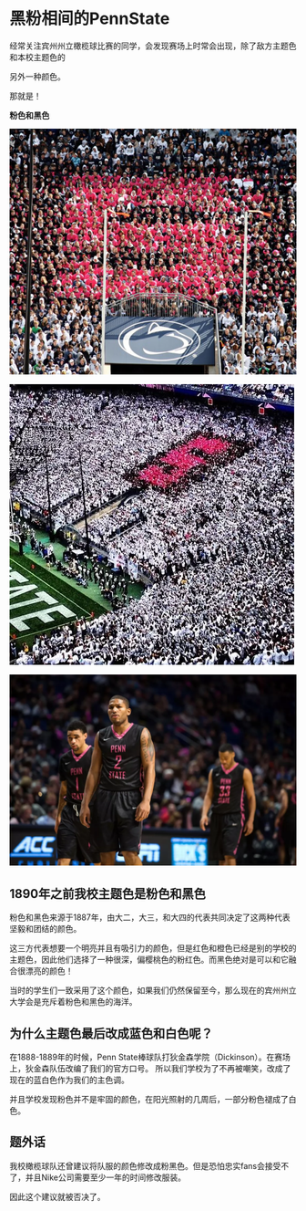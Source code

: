 # 黑粉相间的PennState

经常关注宾州州立橄榄球比赛的同学，会发现赛场上时常会出现，除了敌方主题色和本校主题色的

另外一种颜色。

那就是！

**粉色和黑色**

![](../.gitbook/assets/image%20%2862%29.png)

![](../.gitbook/assets/image%20%28204%29.png)

![](../.gitbook/assets/image%20%28120%29.png)

## **1890年之前我校主题色是粉色和黑色**

粉色和黑色来源于1887年，由大二，大三，和大四的代表共同决定了这两种代表坚毅和团结的颜色。

这三方代表想要一个明亮并且有吸引力的颜色，但是红色和橙色已经是别的学校的主题色，因此他们选择了一种很深，偏樱桃色的粉红色。而黑色绝对是可以和它融合很漂亮的颜色！

当时的学生们一致采用了这个颜色，如果我们仍然保留至今，那么现在的宾州州立大学会是充斥着粉色和黑色的海洋。

## **为什么主题色最后改成蓝色和白色呢？**

在1888-1889年的时候，Penn State棒球队打狄金森学院（Dickinson）。在赛场上，狄金森队伍改编了我们的官方口号。 所以我们学校为了不再被嘲笑，改成了现在的蓝白色作为我们的主色调。

并且学校发现粉色并不是牢固的颜色，在阳光照射的几周后，一部分粉色褪成了白色。

## **题外话**

我校橄榄球队还曾建议将队服的颜色修改成粉黑色。但是恐怕忠实fans会接受不了，并且Nike公司需要至少一年的时间修改服装。 

因此这个建议就被否决了。


